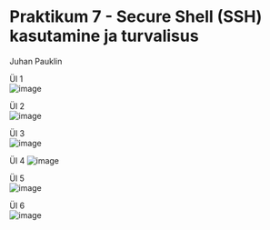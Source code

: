 # Praktikum 7 - Secure Shell (SSH) kasutamine ja turvalisus
Juhan Pauklin

Ül 1  
![image](https://github.com/JuhanPauklin/AndmeturbePraktikumid/assets/90179916/0811498e-3d44-412e-a6f5-f62c3b3a0f4a)

Ül 2  
![image](https://github.com/JuhanPauklin/AndmeturbePraktikumid/assets/90179916/86a5d601-f42f-43d7-97a6-cfa1b12dcfb1)

Ül 3  
![image](https://github.com/JuhanPauklin/AndmeturbePraktikumid/assets/90179916/a38b06c6-68c9-4ec4-b72b-7dc13624dc0a)

Ül 4
![image](https://github.com/JuhanPauklin/AndmeturbePraktikumid/assets/90179916/af012928-0407-45b7-ba94-24d8a98a032a)

Ül 5  
![image](https://github.com/JuhanPauklin/AndmeturbePraktikumid/assets/90179916/adbefebb-24f4-4abd-a5de-079e1ccd0314)

Ül 6  
![image](https://github.com/JuhanPauklin/AndmeturbePraktikumid/assets/90179916/78c867ba-77db-4718-a86e-542d03c55f86)





